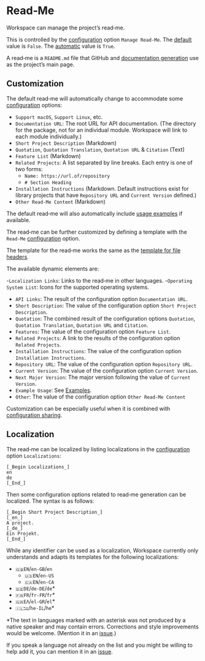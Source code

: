 <!--
 Read‐Me.md

 This source file is part of the Workspace open source project.
 https://github.com/SDGGiesbrecht/Workspace#workspace

 Copyright ©2017 Jeremy David Giesbrecht and the Workspace project contributors.

 Soli Deo gloria.

 Licensed under the Apache Licence, Version 2.0.
 See http://www.apache.org/licenses/LICENSE-2.0 for licence information.
 -->

# Read‐Me

Workspace can manage the project’s read‐me.

This is controlled by the [configuration](Configuring%20Workspace.md) option `Manage Read‐Me`. The [default](Responsibilities.md#default-vs-automatic) value is `False`. The [automatic](Responsibilities.md#default-vs-automatic) value is `True`.

A read‐me is a `README.md` file that GitHub and [documentation generation](Documentation%20Generation.md) use as the project’s main page.

## Customization

The default read‐me will automatically change to accommodate some [configuration](Configuring%20Workspace.md) options:

- `Support macOS`, `Support Linux`, etc.
- `Documentation URL`: The root URL for API documentation. (The directory for the package, not for an individual module. Workspace will link to each module individually.)
- `Short Project Description` (Markdown)
- `Quotation`, `Quotation Translation`, `Quotation URL` & `Citation` (Text)
- `Feature List` (Markdown)
- `Related Projects`: A list separated by line breaks. Each entry is one of two forms:
    - `Name: https://url.of/repository`
    - `# Section Heading`
- `Installation Instructions` (Markdown. Default instructions exist for library projects that have `Repository URL` and `Current Version` defined.)
- `Other Read‐Me Content` (Markdown)

The default read‐me will also automatically include [usage examples](Examples.md#readme) if available.

The read‐me can be further customized by defining a template with the `Read‐Me` [configuration](Configuring%20Workspace.md) option.

The template for the read‐me works the same as the [template for file headers](File%20Headers.md#customization).

The available dynamic elements are:

-`Localization Links`: Links to the read‐me in other languages.
-`Operating System List`: Icons for the supported operating systems.
- `API Links`: The result of the configuration option `Documentation URL`.
- `Short Description`: The value of the configuration option `Short Project Description`.
- `Quotation`: The combined result of the configuration options `Quotation`, `Quotation Translation`, `Quotation URL` and `Citation`.
- `Features`: The value of the configuration option `Feature List`.
- `Related Projects`: A link to the results of the configuration option `Related Projects`.
- `Installation Instructions`: The value of the configuration option `Installation Instructions`.
- `Repository URL`: The value of the configuration option `Repository URL`.
- `Current Version`: The value of the configuration option `Current Version`.
- `Next Major Version`: The major version following the value of `Current Version`.
- `Example Usage`: See [Examples](Examples.md#readme).
- `Other`: The value of the configuration option `Other Read‐Me Content`

Customization can be especially useful when it is combined with [configuration sharing](Configuring%20Workspace.md#sharing-configurations-between-projects).

## Localization

The read‐me can be localized by listing localizations in the [configuration](Configuring%20Workspace.md) option `Localizations`:

```workspace
[_Begin Localizations_]
en
de
[_End_]
```

Then some configuration options related to read‐me generation can be localized. The syntax is as follows:

```workspace
[_Begin Short Project Description_]
[_en_]
A project.
[_de_]
Ein Projekt.
[_End_]
```

While any identifier can be used as a localization, Workspace currently only understands and adapts its templates for the following localizations:

- `🇬🇧EN`/`en-GB`/`en`
    - `🇺🇸EN`/`en-US`
    - `🇨🇦EN`/`en-CA`
- `🇩🇪DE`/`de-DE`/`de`*
- `🇫🇷FR`/`fr-FR`/`fr`*
- `🇬🇷ΕΛ`/`el-GR`/`el`*
- `🇮🇱עב`/`he-IL`/`he`*

*The text in languages marked with an asterisk was not produced by a native speaker and may contain errors. Corrections and style improvements would be welcome. (Mention it in an [issue](https://github.com/SDGGiesbrecht/Workspace/issues).)

If you speak a language not already on the list and you might be willing to help add it, you can mention it in an [issue](https://github.com/SDGGiesbrecht/Workspace/issues).
